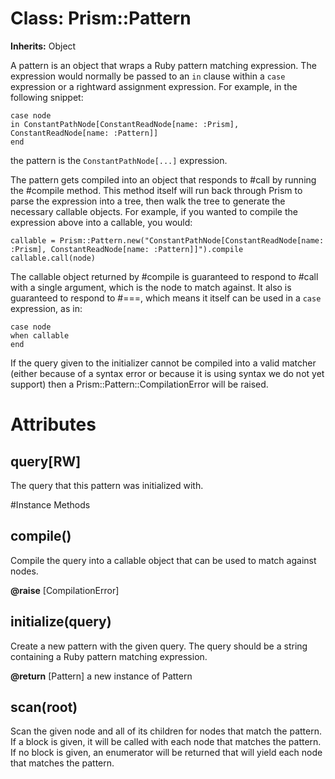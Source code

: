 # Class: Prism::Pattern
**Inherits:** Object
    

A pattern is an object that wraps a Ruby pattern matching expression. The
expression would normally be passed to an `in` clause within a `case`
expression or a rightward assignment expression. For example, in the following
snippet:

    case node
    in ConstantPathNode[ConstantReadNode[name: :Prism], ConstantReadNode[name: :Pattern]]
    end

the pattern is the `ConstantPathNode[...]` expression.

The pattern gets compiled into an object that responds to #call by running the
#compile method. This method itself will run back through Prism to parse the
expression into a tree, then walk the tree to generate the necessary callable
objects. For example, if you wanted to compile the expression above into a
callable, you would:

    callable = Prism::Pattern.new("ConstantPathNode[ConstantReadNode[name: :Prism], ConstantReadNode[name: :Pattern]]").compile
    callable.call(node)

The callable object returned by #compile is guaranteed to respond to #call
with a single argument, which is the node to match against. It also is
guaranteed to respond to #===, which means it itself can be used in a `case`
expression, as in:

    case node
    when callable
    end

If the query given to the initializer cannot be compiled into a valid matcher
(either because of a syntax error or because it is using syntax we do not yet
support) then a Prism::Pattern::CompilationError will be raised.


# Attributes
## query[RW] [](#attribute-i-query)
The query that this pattern was initialized with.


#Instance Methods
## compile() [](#method-i-compile)
Compile the query into a callable object that can be used to match against
nodes.

**@raise** [CompilationError] 

## initialize(query) [](#method-i-initialize)
Create a new pattern with the given query. The query should be a string
containing a Ruby pattern matching expression.

**@return** [Pattern] a new instance of Pattern

## scan(root) [](#method-i-scan)
Scan the given node and all of its children for nodes that match the pattern.
If a block is given, it will be called with each node that matches the
pattern. If no block is given, an enumerator will be returned that will yield
each node that matches the pattern.

